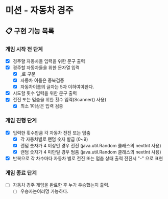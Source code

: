 # 미션 - 자동차 경주

## 📋 구현 기능 목록

### 게임 시작 전 단계
- [x] 경주할 자동차들 입력을 위한 문구 출력
- [x] 경주할 자동차들을 위한 문자열 입력
  - [x] ,로 구분
  - [x] 자동차 이름은 중복검증
  - [x] 자동차이름의 글자는 5자 이하여야한다.
- [x] 시도할 횟수 입력을 위한 문구 출력
- [x] 전진 또는 멈춤을 위한 횟수 입력(Scanner() 사용)
    - [x] 최소 1이상은 입력 검증

### 게임 진행 단계
- [x] 입력한 횟수만큼 각 자동차 전진 또는 멈춤
    - [x] 각 자동차별로 랜덤 숫자 발급 (0~9)
    - [x] 랜덤 숫자가 4 이상인 경우 전진 (java.util.Random 클래스의 nextInt 사용)
    - [x] 랜덤 숫자가 4 미만일 경우 멈춤 (java.util.Random 클래스의 nextInt 사용)
- [x] 반복으로 각 차수마다 자동차 별로 전진 또는 멈춤 상태 출력 전진시 "-" 으로 표현

### 게임 종료 단계
- [ ] 자동차 경주 게임을 완료한 후 누가 우승했는지 출력. 
  - [ ] 우승자는여러명 가능하다.